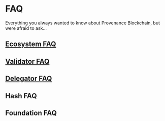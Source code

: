 # FAQ

Everything you always wanted to know about Provenance Blockchain, but were afraid to ask…

## [Ecosystem FAQ](ecosystem-faq.md)

## [Validator FAQ](validator-faq.md)

## [Delegator FAQ](delegator-faq.md)

## Hash FAQ

## Foundation FAQ



## 



